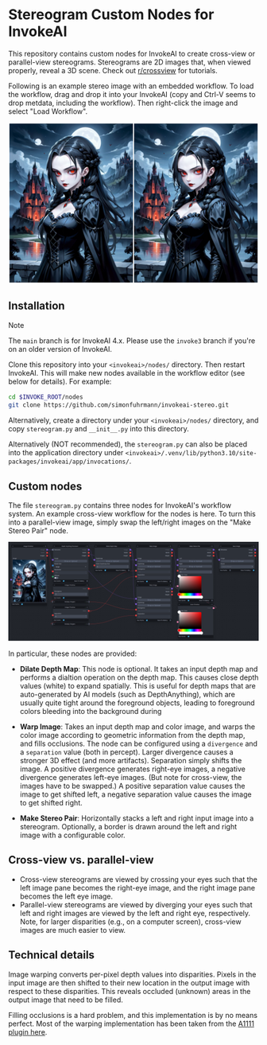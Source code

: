# Stereogram Custom Nodes for InvokeAI

This repository contains custom nodes for InvokeAI to create cross-view or
parallel-view stereograms. Stereograms are 2D images that, when viewed properly,
reveal a 3D scene. Check out
[r/crossview](https://www.reddit.com/r/CrossView/wiki/index/) for tutorials.

Following is an example stereo image with an embedded workflow. To load the
workflow, drag and drop it into your InvokeAI (copy and Ctrl-V seems to drop
metdata, including the workflow). Then right-click the image and select "Load
Workflow".

![Example stereo image](docs/example_stereo_01.png)

## Installation

> [!NOTE]
> The `main` branch is for InvokeAI 4.x. Please use the `invoke3` branch if
> you're on an older version of InvokeAI.

Clone this repository into your `<invokeai>/nodes/` directory. Then restart
InvokeAI. This will make new nodes available in the workflow editor (see below
for details). For example:

```bash
cd $INVOKE_ROOT/nodes
git clone https://github.com/simonfuhrmann/invokeai-stereo.git
```

Alternatively, create a directory under your `<invokeai>/nodes/` directory, and
copy `stereogram.py` and `__init__.py` into this directory.

Alternatively (NOT recommended), the `stereogram.py` can also be placed into the
application directory under
`<invokeai>/.venv/lib/python3.10/site-packages/invokeai/app/invocations/`.

## Custom nodes

The file `stereogram.py` contains three nodes for InvokeAI's workflow system. An
example cross-view workflow for the nodes is here. To turn this into a
parallel-view image, simply swap the left/right images on the "Make Stereo
Pair" node.

![Example workflow screenshot](docs/example_workflow_01.png)

In particular, these nodes are provided:

* **Dilate Depth Map**: This node is optional. It takes an input depth map and
  performs a dialtion operation on the depth map. This causes close depth values
  (white) to expand spatially. This is useful for depth maps that are
  auto-generated by AI models (such as DepthAnything), which are usually quite
  tight around the foreground objects, leading to foreground colors bleeding
  into the background during

* **Warp Image**: Takes an input depth map and color image, and warps the color
  image according to geometric information from the depth map, and fills
  occlusions. The node can be configured using a `divergence` and a `separation`
  value (both in percept).
  Larger divergence causes a stronger 3D effect (and more artifacts). Separation
  simply shifts the image.
  A positive divergence generates right-eye images, a negative divergence
  generates left-eye images. (But note for cross-view, the images have to be
  swapped.) A positive separation value causes the image to get shifted left, a
  negative separation value causes the image to get shifted right.

* **Make Stereo Pair**: Horizontally stacks a left and right input image into
  a stereogram. Optionally, a border is drawn around the left and right image
  with a configurable color.

## Cross-view vs. parallel-view

* Cross-view stereograms are viewed by crossing your eyes such that the left
  image pane becomes the right-eye image, and the right image pane becomes the
  left eye image.
* Parallel-view stereograms are viewed by diverging your eyes such that left
  and right images are viewed by the left and right eye, respectively. Note, for
  larger disparities (e.g., on a computer screen), cross-view images are much
  easier to view.

## Technical details

Image warping converts per-pixel depth values into disparities. Pixels in the
input image are then shifted to their new location in the output image with
respect to these disparities. This reveals occluded (unknown) areas in the
output image that need to be filled.

Filling occlusions is a hard problem, and this implementation is by no means
perfect. Most of the warping implementation has been taken from the
[A1111 plugin here](https://github.com/thygate/stable-diffusion-webui-depthmap-script).
